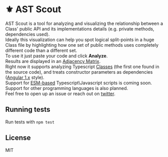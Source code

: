 # ⚜️ AST Scout

AST Scout is a tool for analyzing and visualizing the relationship between a Class' public API and its implementations details (e.g. private methods, dependencies used).  
Ideally this visualization can help you spot logical split-points in a huge Class file by highlighting how one set of public methods uses completely different code than a different set.  
To use it just paste your code and click **Analyze**.  
Results are displayed in an [Adjacency Matrix](https://en.wikipedia.org/wiki/Adjacency_matrix).  
Right now it supports analyzing Typescript [Classes](https://www.typescriptlang.org/docs/handbook/classes.html) (the first one found in the source code), and treats constructor parameters as dependencies ([Angular 1.x](https://docs.angularjs.org/guide/di) style).  
Support for [ESM-based](https://ponyfoo.com/articles/es6-modules-in-depth) Typescript\Javascript scripts is coming soon. Support for other programming languages is also planned.  
Feel free to open up an issue or reach out on [twitter](https://twitter.com/cowchimp).

## Running tests

Run tests with `npm test`

## License

MIT
